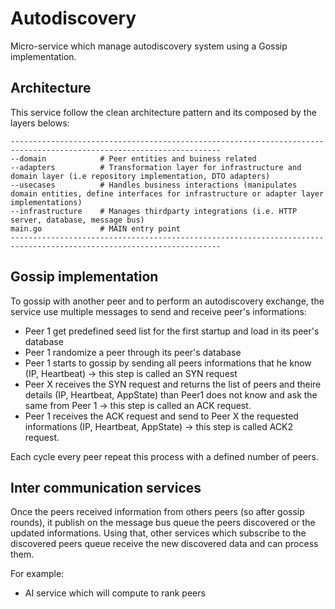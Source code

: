 # Autodiscovery
Micro-service which manage autodiscovery system using a Gossip implementation.

## Architecture

This service follow the clean architecture pattern and its composed by the layers belows:

```
---------------------------------------------------------------------------------------------------------------------
--domain            # Peer entities and buiness related
--adapters          # Transformation layer for infrastructure and domain layer (i.e repository implementation, DTO adapters)
--usecases          # Handles business interactions (manipulates domain entities, define interfaces for infrastructure or adapter layer implementations)
--infrastructure    # Manages thirdparty integrations (i.e. HTTP server, database, message bus)
main.go             # MAIN entry point
---------------------------------------------------------------------------------------------------------------------
```

## Gossip implementation

To gossip with another peer and to perform an autodiscovery exchange, the service use multiple messages to send and receive peer's informations:

- Peer 1 get predefined seed list for the first startup and load in its peer's database
- Peer 1 randomize a peer through its peer's database
- Peer 1 starts to gossip by sending all peers informations that he know (IP, Heartbeat) -> this step is called an SYN request
- Peer X receives the SYN request and returns the list of peers and theire details (IP, Heartbeat, AppState) than Peer1 does not know and ask the same from Peer 1 -> this step is called an ACK request.
- Peer 1 receives the ACK request and send to Peer X the requested informations (IP, Heartbeat, AppState) -> this step is called ACK2 request.

Each cycle every peer repeat this process with a defined number of peers.

## Inter communication services

Once the peers received information from others peers (so after gossip rounds), it publish on the message bus queue the peers discovered or the updated informations.
Using that, other services which subscribe to the discovered peers queue receive the new discovered data and can process them.

For example:
- AI service which will compute to rank peers